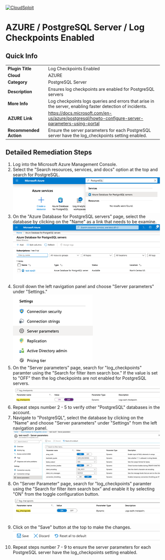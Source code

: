 [![CloudSploit](https://cloudsploit.com/img/logo-new-big-text-100.png "CloudSploit")](https://cloudsploit.com)

# AZURE / PostgreSQL Server / Log Checkpoints Enabled

## Quick Info

| | |
|-|-|
| **Plugin Title** | Log Checkpoints Enabled |
| **Cloud** | AZURE |
| **Category** | PostgreSQL Server |
| **Description** | Ensures log checkpoints are enabled for PostgreSQL servers |
| **More Info** | Log checkpoints logs queries and errors that arise in the server, enabling faster detection of incidents. |
| **AZURE Link** | https://docs.microsoft.com/en-us/azure/postgresql/howto-configure-server-parameters-using-portal |
| **Recommended Action** | Ensure the server parameters for each PostgreSQL server have the log_checkpoints setting enabled. |

## Detailed Remediation Steps
1. Log into the Microsoft Azure Management Console.
2. Select the "Search resources, services, and docs" option at the top and search for PostgreSQL. </br> <img src="/resources/azure/postgresqlserver/log-checkpoints-enabled/step2.png"/>
3. On the "Azure Database for PostgreSQL servers" page, select the database by clicking on the "Name" as a link that needs to be examine.</br> <img src="/resources/azure/postgresqlserver/log-checkpoints-enabled/step3.png"/>
4. Scroll down the left navigation panel and choose "Server parameters" under "Settings."</br> <img src="/resources/azure/postgresqlserver/log-checkpoints-enabled/step4.png"/>
5. On the "Server parameters" page, search for "log_checkpoints" paramter using the "Search for filter item search box." If the value is set to "OFF" then the log checkpoints are not enabled for PostgreSQL servers.</br> <img src="/resources/azure/postgresqlserver/log-checkpoints-enabled/step5.png"/>
6. Repeat steps number 2 - 5 to verify other "PostgreSQL" databases in the account.</br>
7. Navigate to "PostgreSQL", select the database by clicking on the "Name" and choose "Server parameters" under "Settings" from the left navigation panel.</br> <img src="/resources/azure/postgresqlserver/log-checkpoints-enabled/step7.png"/>
8. On "Server Parameter" page, search for "log_checkpoints" paramter using the "Search for filter item search box" and enable it by selecting "ON" from the toggle configuration button.</br> <img src="/resources/azure/postgresqlserver/log-checkpoints-enabled/step8.png"/>
9. Click on the "Save" button at the top to make the changes.</br> <img src="/resources/azure/postgresqlserver/log-checkpoints-enabled/step9.png"/>
10. Repeat steps number 7 - 9 to ensure the server parameters for each PostgreSQL server have the log_checkpoints setting enabled.</br>
